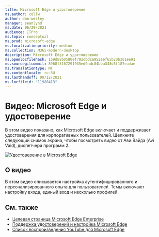 ```yaml
---
title: Microsoft Edge и удостоверение
ms.author: collw
author: dan-wesley
manager: seanlynd
ms.date: 06/29/2021
audience: ITPro
ms.topic: conceptual
ms.prod: microsoft-edge
ms.localizationpriority: medium
ms.collection: M365-modern-desktop
description: Microsoft Edge и удостоверение
ms.openlocfilehash: 1b9d88b0580ef792cbdca952e6f65b20b301ee91
ms.sourcegitcommit: 8968f3107291935ed9adc84bba348d5f187eadae
ms.translationtype: MT
ms.contentlocale: ru-RU
ms.lasthandoff: 09/12/2021
ms.locfileid: "11980413"
---
```

# <a name="video-microsoft-edge-and-identity"></a>Видео: Microsoft Edge и удостоверение

В этом видео показано, как Microsoft Edge включает и поддерживает удостоверения для корпоративных пользователей. Щелкните следующий снимок экрана, чтобы посмотреть видео от Ави Вайда (Avi Vaid), диспетчера программ 2.

[![Удостоверение в Microsoft Edge](media/microsoft-edge-video-identity/0.png)](http://www.youtube.com/watch?v=8lRUKhR7ipA "Identity in Microsoft Edge")

## <a name="about-the-video"></a>О видео

В этом видео описывается настройка аутентифицированного и персонализированного опыта для пользователей. Темы включают настройку входа, единый вход и несколько профилей.

## <a name="see-also"></a>См. также

- [Целевая страница Microsoft Edge Enterprise](https://aka.ms/EdgeEnterprise)
- [Поддержка удостоверений и настройка Microsoft Edge](microsoft-edge-security-identity.md)
- [Список воспроизведения YouTube для Microsoft Edge](https://www.youtube.com/playlist?list=PLXtHYVsvn_b-uXh1tMeYpT-0iD8tD3tFy)

